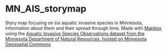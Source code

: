 # MN_AIS_storymap
Story map focusing on six aquatic invasive species in Minnesota, information about them and their spread through time. Made with [Mapbox](https://mapbox.com) using the [Aquatic Invasive Species Observations dataset from the Minnesota Department of Natural Resources, hosted on Minnesota Geospatial Commons](https://gisdata.mn.gov/dataset/env-invasive-aquatic-obs)
